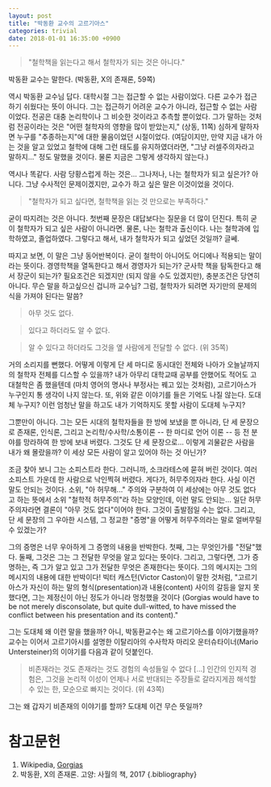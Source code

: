 ```yaml
---
layout: post
title: "박동환 교수의 고르기아스"
categories: trivial
date: 2018-01-01 16:35:00 +0900
---
```


> "철학책을 읽는다고 해서 철학자가 되는 것은 아니다."

박동환 교수는 말한다. (박동환, X의 존재론, 59쪽)

역시 박동환 교수님 답다. 대학시절 그는 접근할 수 없는 사람이었다. 다른 교수가 접근하기 쉬웠다는 뜻이 아니다. 그는 접근하기 어려운 교수가 아니라, 접근할 수 없는 사람이었다. 전공은 대충 논리학이나 그 비슷한 것이라고 추측할 뿐이었다. 그가 말하는 것처럼 전공이라는 것은 "어떤 철학자의 영향을 많이 받았는지," (상동, 11쪽) 심하게 말하자면 누구를 "추종하는지"에 대한 물음이었던 시절이었다. (여담이지만, 만약 지금 내가 아는 것을 알고 있었고 철학에 대해 그런 태도를 유지하였더라면, "그냥 러셀주의자라고 말하지..." 정도 말했을 것이다. 물론 지금은 그렇게 생각하지 않는다.)

역시나 똑같다. 사람 당황스럽게 하는 것은... 그나저나, 나는 철학자가 되고 싶은가? 아니다. 그냥 수사적인 문제이겠지만, 교수가 하고 싶은 말은 이것이었을 것이다. 

> "철학자가 되고 싶다면, 철학책을 읽는 것 만으로는 부족하다."

굳이 따지려는 것은 아니다. 첫번째 문장은 대답보다는 질문을 더 많이 던진다. 특히 굳이 철학자가 되고 싶은 사람이 아니라면. 물론, 나는 철학과 출신이다. 나는 철학과에 입학하였고, 졸업하였다. 그렇다고 해서, 내가 철학자가 되고 싶었던 것일까? 글쎄. 

따지고 보면, 이 말은 그냥 동어반복이다. 굳이 철학이 아니어도 어디에나 적용되는 말이라는 뜻이다. 경영학책을 열독한다고 해서 경영자가 되는가? 군사학 책을 탐독한다고 해서 장군이 되는가? 필요조건은 되겠지만 (되지 않을 수도 있겠지만), 충분조건은 당연히 아니다. 무슨 말을 하고싶으신 겁니까 교수님? 그럼, 철학자가 되려면 자기만의 문제의식을 가져야 된다는 말씀?

> 아무 것도 없다.

> 있다고 하더라도 알 수 없다.

> 알 수 있다고 하더라도 그것을 옆 사람에게 전달할 수 없다. (위 35쪽)

거의 소리지를 뻔했다. 어떻게 이렇게 단 세 마디로 동시대인 전체와 나아가 오늘날까지의 철학자 전체를 디스할 수 있을까? 내가 아무리 대학교때 공부를 안했어도 적어도 고대철학은 좀 했을텐데 (마치 영어의 명사나 부정사는 꿰고 있는 것처럼), 고르기아스가 누구인지 통 생각이 나지 않는다. 또, 위와 같은 이야기를 들은 기억도 나질 않는다. 도대체 누구지? 이런 엄청난 말을 하고도 내가 기억하지도 못할 사람이 도대체 누구지?

그뿐만이 아니다. 그는 모든 시대의 철학자들을 한 방에 보냈을 뿐 아니라, 단 세 문장으로 존재론, 인식론, 그리고 논리학/수사학/소통이론 -- 한 마디로 언어 이론 -- 등 전 분야를 망라하여 한 방에 보내 버렸다. 그것도 단 세 문장으로... 이렇게 괴물같은 사람을 내가 왜 몰랐을까? 이 세상 모든 사람이 알고 있어야 하는 것 아닌가? 

조금 찾아 보니 그는 소피스트라 한다. 그러니까, 소크라테스에 묻혀 버린 것이다. 여러 소피스트 가운데 한 사람으로 낙인찍혀 버렸다. 게다가, 허무주의자라 한다. 사실 이건 말도 안되는 것이다. 소위, "아 허무해..." 주의와 구분하여 이 세상에는 아무 것도 없다고 하는 뜻에서 소위 "철학적 허무주의"라 하는 모양인데, 이런 말도 안되는... 일단 허무주의자라면 결론이 "아무 것도 없다"이어야 한다. 그것이 출발점일 수는 없다. 그리고, 단 세 문장의 그 우아한 시스템, 그 정교한 "증명"을 어떻게 허무주의라는 말로 얼버무릴 수 있겠는가? 

그의 증명은 너무 우아하게 그 증명의 내용을 반박한다. 첫째, 그는 무엇인가를 "전달"했다. 둘째, 그것은 그는 그 전달한 무엇을 알고 있다는 뜻이다. 그리고, 그렇다면, 그가 증명하는, 즉 그가 알고 있고 그가 전달한 무엇은 존재한다는 뜻이다. 그의 메시지는 그의 메시지의 내용에 대한 반박이다! 빅터 캐스턴(Victor Caston)이 말한 것처럼, "고르기아스가 자신이 하는 말의 형식(presentation)과 내용(content) 사이의 갈등을 알지 못했다면, 그는 제정신이 아닌 정도가 아니라 멍청했을 것이다 (Gorgias would have to be not merely disconsolate, but quite dull-witted, to have missed the conflict between his presentation and its content)." 

그는 도대체 왜 이런 말을 했을까? 아니, 박동환교수는 왜 고르기아스를 이야기했을까? 교수는 이어서 고르기아시를 설명한 이탈리아의 수사학자 마리오 운터슈타이너(Mario Untersteiner)의 이야기를 다음과 같이 덧붙인다.

> 비존재라는 것도 존재라는 것도 경험의 속성들일 수 없다 [...] 인간의 인지적 경험은, 그것을 논리적 이성이 언제나 서로 반대되는 주장들로 갈라지게끔 해석할 수 있는 한, 모순으로 빠지는 것이다. (위 43쪽)

그는 왜 갑자기 비존재의 이야기를 할까? 도대체 이건 무슨 뜻일까?

# 참고문헌

1. Wikipedia, [Gorgias](https://en.wikipedia.org/wiki/Gorgias)
2. 박동환, X의 존재론. 고양: 사월의 책, 2017
{.bibliography}

